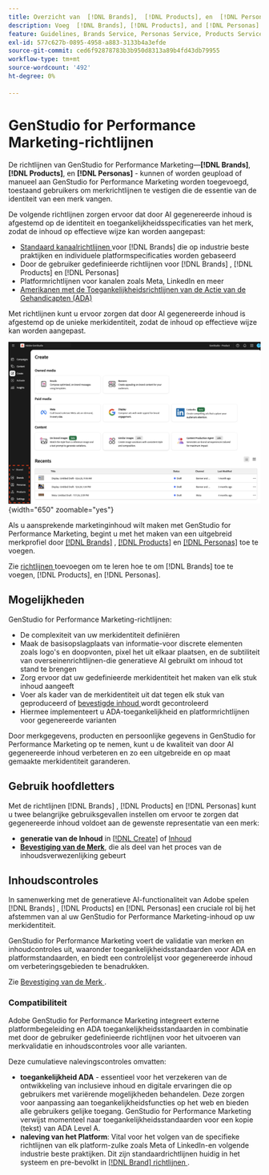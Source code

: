 ```yaml
---
title: Overzicht van  [!DNL Brands],  [!DNL Products], en  [!DNL Personas]
description: Voeg  [!DNL Brands], [!DNL Products], and [!DNL Personas]  aan GenStudio for Performance Marketing toe om een uitvoerig merkprofiel tot stand te brengen dat alle aspecten van de vertegenwoordiging van een merk omvat.
feature: Guidelines, Brands Service, Personas Service, Products Service
exl-id: 577c627b-0895-4958-a883-3133b4a3efde
source-git-commit: ced6f92878783b3b950d8313a89b4fd43db79955
workflow-type: tm+mt
source-wordcount: '492'
ht-degree: 0%

---
```


# GenStudio for Performance Marketing-richtlijnen

De richtlijnen van GenStudio for Performance Marketing—**[!DNL Brands]**, **[!DNL Products]**, en **[!DNL Personas]** - kunnen of worden geupload of manueel aan GenStudio for Performance Marketing worden toegevoegd, toestaand gebruikers om merkrichtlijnen te vestigen die de essentie van de identiteit van een merk vangen.

De volgende richtlijnen zorgen ervoor dat door AI gegenereerde inhoud is afgestemd op de identiteit en toegankelijkheidsspecificaties van het merk, zodat de inhoud op effectieve wijze kan worden aangepast:

* [ Standaard kanaalrichtlijnen ](/help/user-guide/guidelines/brands.md#default-channel-guidelines) voor [!DNL Brands] die op industrie beste praktijken en individuele platformspecificaties worden gebaseerd
* Door de gebruiker gedefinieerde richtlijnen voor [!DNL Brands] , [!DNL Products] en [!DNL Personas]
* Platformrichtlijnen voor kanalen zoals Meta, LinkedIn en meer
* [ Amerikanen met de Toegankelijkheidsrichtlijnen van de Actie van de Gehandicapten (ADA) ](#compliance)

Met richtlijnen kunt u ervoor zorgen dat door AI gegenereerde inhoud is afgestemd op de unieke merkidentiteit, zodat de inhoud op effectieve wijze kan worden aangepast.

![ Richtlijnen in GenStudio for Performance Marketing ](/help/assets/guidelines.png){width="650" zoomable="yes"}

Als u aansprekende marketinginhoud wilt maken met GenStudio for Performance Marketing, begint u met het maken van een uitgebreid merkprofiel door [[!DNL Brands]](/help/user-guide/guidelines/brands.md) , [[!DNL Products]](/help/user-guide/guidelines/products.md) en [[!DNL Personas]](/help/user-guide/guidelines/personas.md) toe te voegen.

Zie [ richtlijnen ](/help/user-guide/guidelines/add-guidelines.md) toevoegen om te leren hoe te om [!DNL Brands] toe te voegen, [!DNL Products], en [!DNL Personas].

## Mogelijkheden

GenStudio for Performance Marketing-richtlijnen:

* De complexiteit van uw merkidentiteit definiëren
* Maak de basisopslagplaats van informatie-voor discrete elementen zoals logo&#39;s en doopvonten, pixel het uit elkaar plaatsen, en de subtiliteit van overseinenrichtlijnen-die generatieve AI gebruikt om inhoud tot stand te brengen
* Zorg ervoor dat uw gedefinieerde merkidentiteit het maken van elk stuk inhoud aangeeft
* Voer als kader van de merkidentiteit uit dat tegen elk stuk van geproduceerd of [ bevestigde inhoud ](#brand-validation) wordt gecontroleerd
* Hiermee implementeert u ADA-toegankelijkheid en platformrichtlijnen voor gegenereerde varianten

Door merkgegevens, producten en persoonlijke gegevens in GenStudio for Performance Marketing op te nemen, kunt u de kwaliteit van door AI gegenereerde inhoud verbeteren en zo een uitgebreide en op maat gemaakte merkidentiteit garanderen.

## Gebruik hoofdletters

Met de richtlijnen [!DNL Brands] , [!DNL Products] en [!DNL Personas] kunt u twee belangrijke gebruiksgevallen instellen om ervoor te zorgen dat gegenereerde inhoud voldoet aan de gewenste representatie van een merk:

* **generatie van de Inhoud** in [[!DNL Create]](/help/user-guide/create/overview.md) of [ Inhoud ](/help/user-guide/content/overview.md)
* [**Bevestiging van de Merk**](#brand-validation), die als deel van het proces van de inhoudsverwezenlijking gebeurt

## Inhoudscontroles

In samenwerking met de generatieve AI-functionaliteit van Adobe spelen [!DNL Brands] , [!DNL Products] en [!DNL Personas] een cruciale rol bij het afstemmen van al uw GenStudio for Performance Marketing-inhoud op uw merkidentiteit.

GenStudio for Performance Marketing voert de validatie van merken en inhoudcontroles uit, waaronder toegankelijkheidsstandaarden voor ADA en platformstandaarden, en biedt een controlelijst voor gegenereerde inhoud om verbeteringsgebieden te benadrukken.

Zie [ Bevestiging van de Merk ](/help/user-guide/guidelines/brand-validation.md).

### Compatibiliteit

Adobe GenStudio for Performance Marketing integreert externe platformbegeleiding en ADA toegankelijkheidsstandaarden in combinatie met door de gebruiker gedefinieerde richtlijnen voor het uitvoeren van merkvalidatie en inhoudscontroles voor alle varianten.

Deze cumulatieve nalevingscontroles omvatten:

* **toegankelijkheid ADA** - essentieel voor het verzekeren van de ontwikkeling van inclusieve inhoud en digitale ervaringen die op gebruikers met variërende mogelijkheden behandelen. Deze zorgen voor aanpassing aan toegankelijkheidsfuncties op het web en bieden alle gebruikers gelijke toegang. GenStudio for Performance Marketing verwijst momenteel naar toegankelijkheidsstandaarden voor een kopie (tekst) van ADA Level A.
* **naleving van het Platform**: Vital voor het volgen van de specifieke richtlijnen van elk platform-zulke zoals Meta of LinkedIn-en volgende industrie beste praktijken. Dit zijn standaardrichtlijnen huidig in het systeem en pre-bevolkt in [[!DNL Brand]  richtlijnen ](/help/user-guide/guidelines/brands.md#brands-guidelines).
